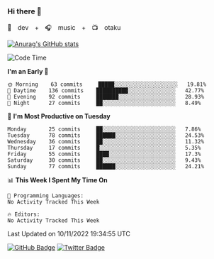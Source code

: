 ### Hi there 👋

🚀　dev　+　🎧　music　+　📺　otaku


[![Anurag's GitHub stats](https://github-readme-stats.vercel.app/api?username=koheitasaka&count_private=true&show_icons=true&theme=monokai)](https://github.com/koheitasaka/github-readme-stats)

<!--START_SECTION:waka-->
![Code Time](http://img.shields.io/badge/Code%20Time-1%2C161%20hrs%2023%20mins-blue)

**I'm an Early 🐤** 

```text
🌞 Morning    63 commits     █████░░░░░░░░░░░░░░░░░░░░   19.81% 
🌆 Daytime    136 commits    ██████████░░░░░░░░░░░░░░░   42.77% 
🌃 Evening    92 commits     ███████░░░░░░░░░░░░░░░░░░   28.93% 
🌙 Night      27 commits     ██░░░░░░░░░░░░░░░░░░░░░░░   8.49%

```
📅 **I'm Most Productive on Tuesday** 

```text
Monday       25 commits     ██░░░░░░░░░░░░░░░░░░░░░░░   7.86% 
Tuesday      78 commits     ██████░░░░░░░░░░░░░░░░░░░   24.53% 
Wednesday    36 commits     ██░░░░░░░░░░░░░░░░░░░░░░░   11.32% 
Thursday     17 commits     █░░░░░░░░░░░░░░░░░░░░░░░░   5.35% 
Friday       55 commits     ████░░░░░░░░░░░░░░░░░░░░░   17.3% 
Saturday     30 commits     ██░░░░░░░░░░░░░░░░░░░░░░░   9.43% 
Sunday       77 commits     ██████░░░░░░░░░░░░░░░░░░░   24.21%

```


📊 **This Week I Spent My Time On** 

```text
💬 Programming Languages: 
No Activity Tracked This Week

🔥 Editors: 
No Activity Tracked This Week

```


 Last Updated on 10/11/2022 19:34:55 UTC
<!--END_SECTION:waka-->

[![GitHub Badge](https://img.shields.io/badge/GitHub-100000?style=for-the-badge&logo=github&logoColor=white)](https://github.com/koheitasaka)
[![Twitter Badge](https://img.shields.io/badge/Twitter-1DA1F2?style=for-the-badge&logo=twitter&logoColor=white)](https://twitter.com/sleep_asleep_)
